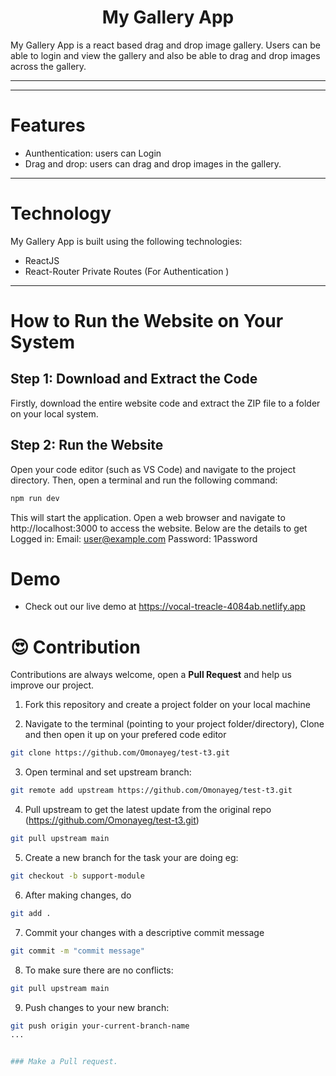 
<h1 align="center">My Gallery App</h1>
My Gallery App is a react based drag and drop image gallery. Users can be able to login and view the gallery and also be able to drag and drop images across the gallery.
<hr/>

<hr/>

#  Features 

- Aunthentication: users can Login
- Drag and drop: users can drag  and drop images in the gallery.

<hr/>

#  Technology

My Gallery App is built using the following technologies:

- ReactJS
- React-Router Private Routes (For Authentication )

<hr/>

#  How to Run the Website on Your System

## Step 1: Download and Extract the Code

Firstly, download the entire website code and extract the ZIP file to a folder on your local system.


## Step 2: Run the Website

Open your code editor (such as VS Code) and navigate to the project directory. Then, open a terminal and run the following command:

```bash
npm run dev
```
This will start the application. Open a web browser and navigate to http://localhost:3000 to access the website.
Below are the details to get Logged in:
Email: user@example.com
Password: 1Password

#  Demo 

- Check out our live demo at
  https://vocal-treacle-4084ab.netlify.app

# 😍 Contribution
Contributions are always welcome, open a **Pull Request** and help us improve our project.

1.  Fork this repository and create a project folder on your local machine

2. Navigate to the terminal (pointing to your project folder/directory), Clone and then open it up on your prefered code editor
```bash 
git clone https://github.com/Omonayeg/test-t3.git

```

3.  Open terminal and set upstream branch:  
```bash 
git remote add upstream https://github.com/Omonayeg/test-t3.git

```

4.  Pull upstream to get the latest update from the original repo (https://github.com/Omonayeg/test-t3.git)
```bash
git pull upstream main
```

5.  Create a new branch for the task your are doing eg: 
```bash
git checkout -b support-module
```

6.  After making changes, do
```bash
git add .
```

7.  Commit your changes with a descriptive commit message 
```bash
git commit -m "commit message"
```

8.  To make sure there are no conflicts:
```bash
git pull upstream main
```

9.  Push changes to your new branch: 
```bash
git push origin your-current-branch-name
...


### Make a Pull request.
